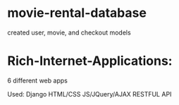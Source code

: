 # movie-rental-database
created user, movie, and checkout models

# Rich-Internet-Applications:

6 different web apps

Used:
  Django
  HTML/CSS
  JS/JQuery/AJAX
  RESTFUL API
